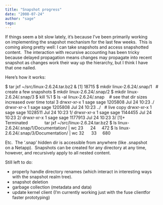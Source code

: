 ```yaml
---
title: "Snapshot progress"
date: "2008-07-24"
author: "sage"
tags: 
---
```


If things seem a bit slow lately, it’s because I’ve been primarily working  
on implementing the snapshot mechanism for the last few weeks.  This is  
coming along pretty well: I can take snapshots and access snapshotted  
content.  The interaction with recursive accounting has been tricky  
because delayed propagation means changes may propagate into recent  
snapshot as changes work their way up the hierarchy, but I think I have  
that one nailed.

Here’s how it works:

$ tar jxf ~/src/linux-2.6.24.tar.bz2 &
\[1\] 18715
$ mkdir linux-2.6.24/.snap/1   # create a few snapshots
$ mkdir linux-2.6.24/.snap/2
$ mkdir linux-2.6.24/.snap/3
$ kill %1
$ ls -al linux-2.6.24/.snap    # see that dir sizes increased over time
total 3
drwxr-xr-x 1 sage sage 1205808 Jul 24 10:23 ./
drwxr-xr-x 1 sage sage 1205808 Jul 24 10:23 ../   # live copy
drwxr-xr-x 1 sage sage 1028511 Jul 24 10:23 1/
drwxr-xr-x 1 sage sage 1144455 Jul 24 10:23 2/
drwxr-xr-x 1 sage sage 1177913 Jul 24 10:23 3/
\[1\]+  Terminated              tar jxf ~/src/linux-2.6.24.tar.bz2
$ ls linux-2.6.24/.snap/1/Documentation/ | wc
23      24     472
$ ls linux-2.6.24/.snap/3/Documentation/ | wc
32      33     680

Etc.  The ‘.snap’ hidden dir is accessible from anywhere (like .snapshot  
on a Netapp).  Snapshots can be created for any directory at any time,  
however, and recursively apply to all nested content.

Still left to do:

- properly handle directory renames (which interact in interesting ways with the snapshot realm tree).
- snapshot deletion
- garbage collection (metadata and data)
- update kernel client (I’m currently working just with the fuse clientfor faster prototyping)

